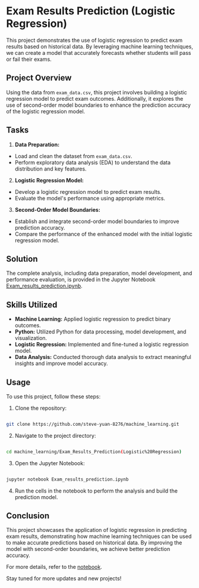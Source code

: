 # Exam Results Prediction (Logistic Regression)

  

This project demonstrates the use of logistic regression to predict exam results based on historical data. By leveraging machine learning techniques, we can create a model that accurately forecasts whether students will pass or fail their exams.

  

## Project Overview

  

Using the data from `exam_data.csv`, this project involves building a logistic regression model to predict exam outcomes. Additionally, it explores the use of second-order model boundaries to enhance the prediction accuracy of the logistic regression model.

  

## Tasks

  

1. **Data Preparation:**

- Load and clean the dataset from `exam_data.csv`.
- Perform exploratory data analysis (EDA) to understand the data distribution and key features.

  

2. **Logistic Regression Model:**

- Develop a logistic regression model to predict exam results.
- Evaluate the model's performance using appropriate metrics.

  

3. **Second-Order Model Boundaries:**

- Establish and integrate second-order model boundaries to improve prediction accuracy.
- Compare the performance of the enhanced model with the initial logistic regression model.

  

## Solution

  

The complete analysis, including data preparation, model development, and performance evaluation, is provided in the Jupyter Notebook [Exam_results_prediction.ipynb](https://github.com/steve-yuan-8276/machine_learning/blob/main/Exam_Results_Prediction(Logistic%20Regression)/Exam_results_prediction.ipynb).

  

## Skills Utilized

  

- **Machine Learning:** Applied logistic regression to predict binary outcomes.
- **Python:** Utilized Python for data processing, model development, and visualization.
- **Logistic Regression:** Implemented and fine-tuned a logistic regression model.
- **Data Analysis:** Conducted thorough data analysis to extract meaningful insights and improve model accuracy.

  

## Usage

  

To use this project, follow these steps:

  

1. Clone the repository:

```bash

git clone https://github.com/steve-yuan-8276/machine_learning.git

```

  

2. Navigate to the project directory:

```bash

cd machine_learning/Exam_Results_Prediction(Logistic%20Regression)

```

  

3. Open the Jupyter Notebook:

```bash

jupyter notebook Exam_results_prediction.ipynb

```

  

4. Run the cells in the notebook to perform the analysis and build the prediction model.

  

## Conclusion

  

This project showcases the application of logistic regression in predicting exam results, demonstrating how machine learning techniques can be used to make accurate predictions based on historical data. By improving the model with second-order boundaries, we achieve better prediction accuracy.

  

For more details, refer to the [notebook](https://github.com/steve-yuan-8276/machine_learning/blob/main/Exam_Results_Prediction(Logistic%20Regression)/Exam_results_prediction.ipynb).

  

Stay tuned for more updates and new projects!